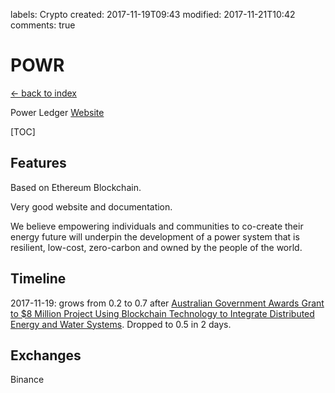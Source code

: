 labels: Crypto
created: 2017-11-19T09:43
modified: 2017-11-21T10:42
comments: true

# POWR

[← back to index](./index)

Power Ledger [Website](https://powerledger.io/)

[TOC]

## Features

Based on Ethereum Blockchain.

Very good website and documentation.

We believe empowering individuals and communities to co-create their energy future will underpin the development of a power system that is resilient, low-cost, zero-carbon and owned by the people of the world.

## Timeline

2017-11-19: grows from 0.2 to 0.7 after [Australian Government Awards Grant to $8 Million Project Using Blockchain Technology to Integrate Distributed Energy and Water Systems](https://web.powerledger.io/australian-government-awards-grant-8-million-project-using-blockchain-technology-integrate-distributed-energy-water-systems/). Dropped to 0.5 in 2 days.

## Exchanges

Binance
